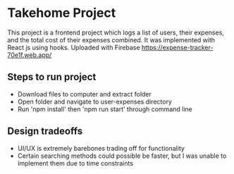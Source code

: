 # Takehome Project

This project is a frontend project which logs a list of users, their expenses, and the total cost of their expenses combined. It was implemented with React js using hooks.
Uploaded with Firebase https://expense-tracker-70e1f.web.app/

## Steps to run project

- Download files to computer and extract folder
- Open folder and navigate to user-expenses directory
- Run 'npm install' then 'npm run start' through command line

## Design tradeoffs

- UI/UX is extremely barebones trading off for functionality
- Certain searching methods could possible be faster, but I was unable to implement them due to time constraints
